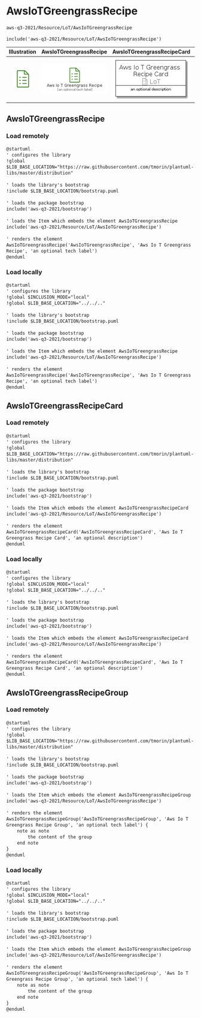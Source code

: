 # AwsIoTGreengrassRecipe


```text
aws-q3-2021/Resource/LoT/AwsIoTGreengrassRecipe
```

```text
include('aws-q3-2021/Resource/LoT/AwsIoTGreengrassRecipe')
```



| Illustration | AwsIoTGreengrassRecipe | AwsIoTGreengrassRecipeCard | AwsIoTGreengrassRecipeGroup |
| :---: | :---: | :---: | :---: |
| ![illustration for Illustration](../../../aws-q3-2021/Resource/LoT/AwsIoTGreengrassRecipe.png) | ![illustration for AwsIoTGreengrassRecipe](../../../aws-q3-2021/Resource/LoT/AwsIoTGreengrassRecipe.Local.png) | ![illustration for AwsIoTGreengrassRecipeCard](../../../aws-q3-2021/Resource/LoT/AwsIoTGreengrassRecipeCard.Local.png) | ![illustration for AwsIoTGreengrassRecipeGroup](../../../aws-q3-2021/Resource/LoT/AwsIoTGreengrassRecipeGroup.Local.png) |




## AwsIoTGreengrassRecipe

### Load remotely
```plantuml
@startuml
' configures the library
!global $LIB_BASE_LOCATION="https://raw.githubusercontent.com/tmorin/plantuml-libs/master/distribution"

' loads the library's bootstrap
!include $LIB_BASE_LOCATION/bootstrap.puml

' loads the package bootstrap
include('aws-q3-2021/bootstrap')

' loads the Item which embeds the element AwsIoTGreengrassRecipe
include('aws-q3-2021/Resource/LoT/AwsIoTGreengrassRecipe')

' renders the element
AwsIoTGreengrassRecipe('AwsIoTGreengrassRecipe', 'Aws Io T Greengrass Recipe', 'an optional tech label')
@enduml
```

### Load locally
```plantuml
@startuml
' configures the library
!global $INCLUSION_MODE="local"
!global $LIB_BASE_LOCATION="../../.."

' loads the library's bootstrap
!include $LIB_BASE_LOCATION/bootstrap.puml

' loads the package bootstrap
include('aws-q3-2021/bootstrap')

' loads the Item which embeds the element AwsIoTGreengrassRecipe
include('aws-q3-2021/Resource/LoT/AwsIoTGreengrassRecipe')

' renders the element
AwsIoTGreengrassRecipe('AwsIoTGreengrassRecipe', 'Aws Io T Greengrass Recipe', 'an optional tech label')
@enduml
```

## AwsIoTGreengrassRecipeCard

### Load remotely
```plantuml
@startuml
' configures the library
!global $LIB_BASE_LOCATION="https://raw.githubusercontent.com/tmorin/plantuml-libs/master/distribution"

' loads the library's bootstrap
!include $LIB_BASE_LOCATION/bootstrap.puml

' loads the package bootstrap
include('aws-q3-2021/bootstrap')

' loads the Item which embeds the element AwsIoTGreengrassRecipeCard
include('aws-q3-2021/Resource/LoT/AwsIoTGreengrassRecipe')

' renders the element
AwsIoTGreengrassRecipeCard('AwsIoTGreengrassRecipeCard', 'Aws Io T Greengrass Recipe Card', 'an optional description')
@enduml
```

### Load locally
```plantuml
@startuml
' configures the library
!global $INCLUSION_MODE="local"
!global $LIB_BASE_LOCATION="../../.."

' loads the library's bootstrap
!include $LIB_BASE_LOCATION/bootstrap.puml

' loads the package bootstrap
include('aws-q3-2021/bootstrap')

' loads the Item which embeds the element AwsIoTGreengrassRecipeCard
include('aws-q3-2021/Resource/LoT/AwsIoTGreengrassRecipe')

' renders the element
AwsIoTGreengrassRecipeCard('AwsIoTGreengrassRecipeCard', 'Aws Io T Greengrass Recipe Card', 'an optional description')
@enduml
```

## AwsIoTGreengrassRecipeGroup

### Load remotely
```plantuml
@startuml
' configures the library
!global $LIB_BASE_LOCATION="https://raw.githubusercontent.com/tmorin/plantuml-libs/master/distribution"

' loads the library's bootstrap
!include $LIB_BASE_LOCATION/bootstrap.puml

' loads the package bootstrap
include('aws-q3-2021/bootstrap')

' loads the Item which embeds the element AwsIoTGreengrassRecipeGroup
include('aws-q3-2021/Resource/LoT/AwsIoTGreengrassRecipe')

' renders the element
AwsIoTGreengrassRecipeGroup('AwsIoTGreengrassRecipeGroup', 'Aws Io T Greengrass Recipe Group', 'an optional tech label') {
    note as note
        the content of the group
    end note
}
@enduml
```

### Load locally
```plantuml
@startuml
' configures the library
!global $INCLUSION_MODE="local"
!global $LIB_BASE_LOCATION="../../.."

' loads the library's bootstrap
!include $LIB_BASE_LOCATION/bootstrap.puml

' loads the package bootstrap
include('aws-q3-2021/bootstrap')

' loads the Item which embeds the element AwsIoTGreengrassRecipeGroup
include('aws-q3-2021/Resource/LoT/AwsIoTGreengrassRecipe')

' renders the element
AwsIoTGreengrassRecipeGroup('AwsIoTGreengrassRecipeGroup', 'Aws Io T Greengrass Recipe Group', 'an optional tech label') {
    note as note
        the content of the group
    end note
}
@enduml
```

